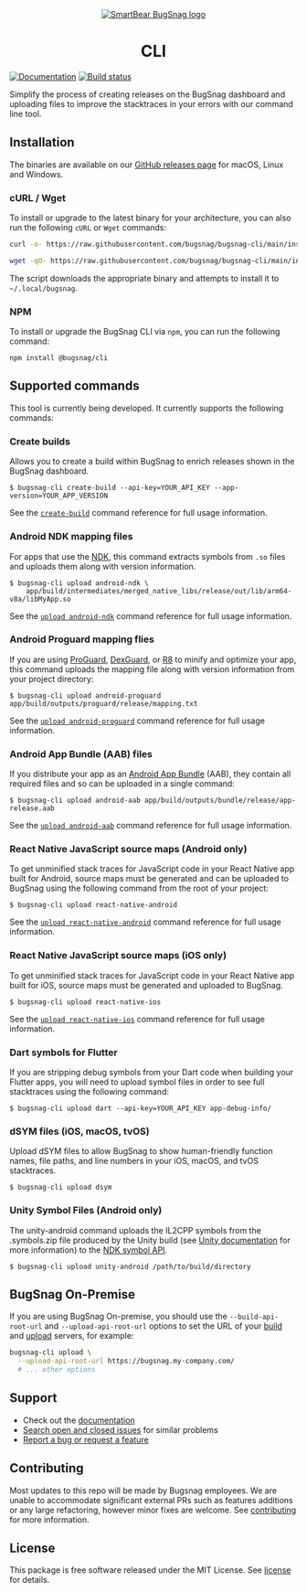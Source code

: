 <div align="center">
  <a href="https://docs.bugsnag.com/build-integrations/bugsnag-cli">
    <picture>
      <source media="(prefers-color-scheme: dark)" srcset="https://assets.smartbear.com/m/3dab7e6cf880aa2b/original/BugSnag-Repository-Header-Dark.svg">
      <img alt="SmartBear BugSnag logo" src="https://assets.smartbear.com/m/3945e02cdc983893/original/BugSnag-Repository-Header-Light.svg">
    </picture>
  </a>
  <h1>CLI</h1>
</div>


[![Documentation](https://img.shields.io/badge/documentation-latest-blue.svg)](https://docs.bugsnag.com/build-integrations/bugsnag-cli/)
[![Build status](https://badge.buildkite.com/4c42f3d6345b14ecdc243abcf974cad0cfd9844e1b0e5f2418.svg)](https://buildkite.com/bugsnag/bugsnag-cli)

Simplify the process of creating releases on the BugSnag dashboard and uploading files to improve the stacktraces in your errors with our command line tool.

## Installation

The binaries are available on our [GitHub releases page](https://github.com/bugsnag/bugsnag-cli/releases) for macOS, Linux and Windows.

### cURL / Wget

To install or upgrade to the latest binary for your architecture, you can also run the following `cURL` or `Wget` commands:

```sh
curl -o- https://raw.githubusercontent.com/bugsnag/bugsnag-cli/main/install.sh | bash
```
```sh
wget -qO- https://raw.githubusercontent.com/bugsnag/bugsnag-cli/main/install.sh | bash
```

The script downloads the appropriate binary and attempts to install it to `~/.local/bugsnag`.

### NPM

To install or upgrade the BugSnag CLI via `npm`, you can run the following command:

`npm install @bugsnag/cli`

## Supported commands

This tool is currently being developed. It currently supports the following commands:

### Create builds

Allows you to create a build within BugSnag to enrich releases shown in the BugSnag dashboard.

    $ bugsnag-cli create-build --api-key=YOUR_API_KEY --app-version=YOUR_APP_VERSION

See the [`create-build`](https://docs.bugsnag.com/build-integrations/bugsnag-cli/create-build/) command reference for full usage information.

### Android NDK mapping files

For apps that use the [NDK](https://developer.android.com/ndk/), this command extracts symbols from `.so` files and uploads them along with version information.

    $ bugsnag-cli upload android-ndk \
        app/build/intermediates/merged_native_libs/release/out/lib/arm64-v8a/libMyApp.so

See the [`upload android-ndk`](https://docs.bugsnag.com/build-integrations/bugsnag-cli/upload-android-ndk/) command reference for full usage information.

### Android Proguard mapping flies

If you are using [ProGuard](https://developer.android.com/studio/build/shrink-code.html), [DexGuard](https://www.guardsquare.com/en/dexguard), or [R8](https://r8.googlesource.com/r8#d8-dexer-and-r8-shrinker) to minify and optimize your app, this command uploads the mapping file along with version information from your project directory:

    $ bugsnag-cli upload android-proguard app/build/outputs/proguard/release/mapping.txt

See the [`upload android-proguard`](https://docs.bugsnag.com/build-integrations/bugsnag-cli/upload-android-proguard/) command reference for full usage information.

### Android App Bundle (AAB) files

If you distribute your app as an [Android App Bundle](https://developer.android.com/guide/app-bundle) (AAB), they contain all required files and so can be uploaded in a single command:

    $ bugsnag-cli upload android-aab app/build/outputs/bundle/release/app-release.aab

See the [`upload android-aab`](https://docs.bugsnag.com/build-integrations/bugsnag-cli/upload-android-ndk/) command reference for full usage information.

### React Native JavaScript source maps (Android only)

To get unminified stack traces for JavaScript code in your React Native app built for Android, source maps must be generated and can be uploaded to BugSnag using the following command from the root of your project:

    $ bugsnag-cli upload react-native-android

See the [`upload react-native-android`](https://docs.bugsnag.com/build-integrations/bugsnag-cli/upload-rn-android/) command reference for full usage information.

### React Native JavaScript source maps (iOS only)

To get unminified stack traces for JavaScript code in your React Native app built for iOS, source maps must be generated and uploaded to BugSnag.

    $ bugsnag-cli upload react-native-ios

See the [`upload react-native-ios`](https://docs.bugsnag.com/build-integrations/bugsnag-cli/upload-rn-ios/) command reference for full usage information.

### Dart symbols for Flutter

If you are stripping debug symbols from your Dart code when building your Flutter apps, you will need to upload symbol files in order to see full stacktraces using the following command:

    $ bugsnag-cli upload dart --api-key=YOUR_API_KEY app-debug-info/

### dSYM files (iOS, macOS, tvOS)

Upload dSYM files to allow BugSnag to show human-friendly function names, file paths, and line numbers in your iOS, macOS, and tvOS stacktraces.

    $ bugsnag-cli upload dsym

### Unity Symbol Files (Android only) 

The unity-android command uploads the IL2CPP symbols from the .symbols.zip file produced by the Unity build (see [Unity documentation](https://docs.unity3d.com/Manual/android-symbols.html) for more information) to the [NDK symbol API](https://d1upynpnqddd6j.cloudfront.net/api/ndk-symbol-mapping-upload/).

    $ bugsnag-cli upload unity-android /path/to/build/directory


## BugSnag On-Premise

If you are using BugSnag On-premise, you should use the `--build-api-root-url` and `--upload-api-root-url` options to set the URL of your [build](https://docs.bugsnag.com/on-premise/single-machine/service-ports/#bugsnag-build-api) and [upload](https://docs.bugsnag.com/on-premise/single-machine/service-ports/#bugsnag-upload-server) servers, for example:

```sh
bugsnag-cli upload \
  --upload-api-root-url https://bugsnag.my-company.com/
  # ... other options
```

## Support

* Check out the [documentation](https://docs.bugsnag.com/build-integrations/bugsnag-cli/)
* [Search open and closed issues](https://github.com/bugsnag/bugsnag-cli/issues?q=+) for similar problems
* [Report a bug or request a feature](https://github.com/bugsnag/bugsnag-cli/issues/new)

## Contributing

Most updates to this repo will be made by Bugsnag employees. We are unable to accommodate significant external PRs such as features additions or any large refactoring, however minor fixes are welcome. See [contributing](CONTRIBUTING.md) for more information.

## License

This package is free software released under the MIT License. See [license](./LICENSE) for details.
